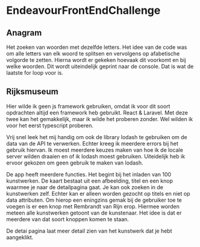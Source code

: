 # EndeavourFrontEndChallenge
## Anagram
Het zoeken van woorden met dezelfde letters. Het idee van de code was om alle letters van elk woord te splitsen en vervolgens op afabetische volgorde te zetten. Hierna wordt er gekeken hoevaak dit voorkomt en bij welke woorden.
Dit wordt uiteindelijk geprint naar de console. Dat is wat de laatste for loop voor is. 

## Rijksmuseum
Hier wilde ik geen js framework gebruiken, omdat ik voor dit soort opdrachten altijd een framework heb gebruikt. React & Laravel. Met deze twee kan het gemakkelijk, maar ik wilde het proberen zonder. Wel wilden ik voor het eerst typescript proberen. 

Vrij snel leek het mij handig om ook de library lodash te gebruiken om de data van de API te verwerken. Echter kreeg ik meerdere errors bij het gebruik hiervan. Ik moest meerdere keuzes maken van hoe ik de locale server wilden draaien en of ik lodash moest gebruiken. Uiteidelijk heb ik ervoor gekozen om geen gebruik te maken van lodash.

De app heeft meerdere functies. Het begint bij het inladen van 100 kunstwerken. De kaart bestaat uit een afbeelding, titel en een knop waarmee je naar de detailpagina gaat. Je kan ook zoeken in de kunstwerken zelf. Echter kan er alleen worden gezocht op titels en niet op data attributen. Om hierop een eningzins gemak bij de gebruiker toe te voegen is er een knop met Rembrandt van Rijn erop. Hiermee worden meteen alle kunstwerken getoont van de kunstenaar. Het idee is dat er meerdere van dat soort knoppen komen te staan. 

De detai pagina laat meer detail zien van het kunstwerk dat je hebt aangeklikt.